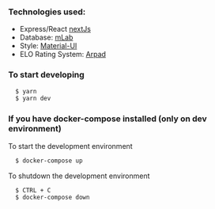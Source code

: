 ### Technologies used:

* Express/React [nextJs](https://nextjs.org/)
* Database: [mLab](https://mlab.com/)
* Style: [Material-UI](https://material-ui.com/)
* ELO Rating System: [Arpad](https://github.com/tlhunter/node-arpad)

### To start developing
```bash
  $ yarn
  $ yarn dev
```

### If you have docker-compose installed (only on dev environment)
To start the development environment
```bash
  $ docker-compose up
```

To shutdown the development environment
```bash
  $ CTRL + C
  $ docker-compose down
```


